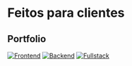 #   Feitos para clientes


## Portfolio

[![Frontend](https://img.shields.io/badge/Frontend-blue?style=for-the-badge)](frontend.md)
[![Backend](https://img.shields.io/badge/Backend-red?style=for-the-badge)](backend)
[![Fullstack](https://img.shields.io/badge/Fullstack-yellow?style=for-the-badge)](fullstack.md)
